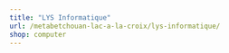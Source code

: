```yaml
---
title: "LYS Informatique"
url: /metabetchouan-lac-a-la-croix/lys-informatique/
shop: computer
---
```

